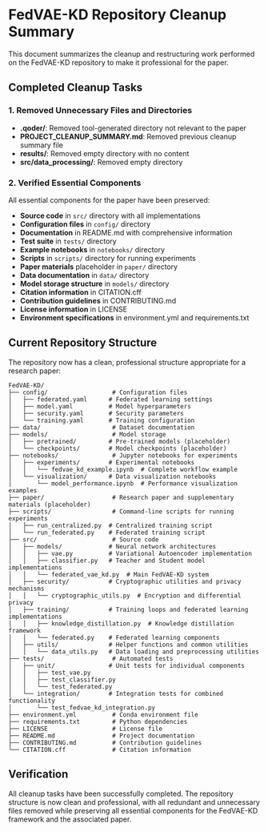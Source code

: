 # FedVAE-KD Repository Cleanup Summary

This document summarizes the cleanup and restructuring work performed on the FedVAE-KD repository to make it professional for the paper.

## Completed Cleanup Tasks

### 1. Removed Unnecessary Files and Directories
- **.qoder/**: Removed tool-generated directory not relevant to the paper
- **PROJECT_CLEANUP_SUMMARY.md**: Removed previous cleanup summary file
- **results/**: Removed empty directory with no content
- **src/data_processing/**: Removed empty directory

### 2. Verified Essential Components
All essential components for the paper have been preserved:
- **Source code** in `src/` directory with all implementations
- **Configuration files** in `config/` directory
- **Documentation** in README.md with comprehensive information
- **Test suite** in `tests/` directory
- **Example notebooks** in `notebooks/` directory
- **Scripts** in `scripts/` directory for running experiments
- **Paper materials** placeholder in `paper/` directory
- **Data documentation** in `data/` directory
- **Model storage structure** in `models/` directory
- **Citation information** in CITATION.cff
- **Contribution guidelines** in CONTRIBUTING.md
- **License information** in LICENSE
- **Environment specifications** in environment.yml and requirements.txt

## Current Repository Structure

The repository now has a clean, professional structure appropriate for a research paper:

```
FedVAE-KD/
├── config/                  # Configuration files
│   ├── federated.yaml      # Federated learning settings
│   ├── model.yaml          # Model hyperparameters
│   ├── security.yaml       # Security parameters
│   └── training.yaml       # Training configuration
├── data/                    # Dataset documentation
├── models/                  # Model storage
│   ├── pretrained/         # Pre-trained models (placeholder)
│   └── checkpoints/        # Model checkpoints (placeholder)
├── notebooks/               # Jupyter notebooks for experiments
│   ├── experiments/        # Experimental notebooks
│   │   └── fedvae_kd_example.ipynb  # Complete workflow example
│   └── visualization/      # Data visualization notebooks
│       └── model_performance.ipynb  # Performance visualization examples
├── paper/                   # Research paper and supplementary materials (placeholder)
├── scripts/                 # Command-line scripts for running experiments
│   ├── run_centralized.py  # Centralized training script
│   └── run_federated.py    # Federated training script
├── src/                     # Source code
│   ├── models/             # Neural network architectures
│   │   ├── vae.py          # Variational Autoencoder implementation
│   │   ├── classifier.py   # Teacher and Student model implementations
│   │   └── federated_vae_kd.py  # Main FedVAE-KD system
│   ├── security/           # Cryptographic utilities and privacy mechanisms
│   │   └── cryptographic_utils.py  # Encryption and differential privacy
│   ├── training/           # Training loops and federated learning implementations
│   │   ├── knowledge_distillation.py  # Knowledge distillation framework
│   │   └── federated.py    # Federated learning components
│   ├── utils/              # Helper functions and common utilities
│   │   └── data_utils.py   # Data loading and preprocessing utilities
├── tests/                   # Automated tests
│   ├── unit/               # Unit tests for individual components
│   │   ├── test_vae.py
│   │   ├── test_classifier.py
│   │   └── test_federated.py
│   └── integration/        # Integration tests for combined functionality
│       └── test_fedvae_kd_integration.py
├── environment.yml          # Conda environment file
├── requirements.txt         # Python dependencies
├── LICENSE                  # License file
├── README.md                # Project documentation
├── CONTRIBUTING.md          # Contribution guidelines
└── CITATION.cff             # Citation information
```

## Verification

All cleanup tasks have been successfully completed. The repository structure is now clean and professional, with all redundant and unnecessary files removed while preserving all essential components for the FedVAE-KD framework and the associated paper.